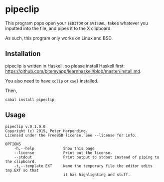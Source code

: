 pipeclip
========

This program pops open your `$EDITOR` or `$VISUAL`, takes whatever you
inputted into the file, and pipes it to the X clipboard.

As such, this program only works on Linux and BSD.

Installation
------------

pipeclip is written in Haskell, so please install Haskell first:
<https://github.com/bitemyapp/learnhaskell/blob/master/install.md>.

You also need to have `xclip` or `xsel` installed.

Then,

    cabal install pipeclip

Usage
-----

    pipeclip v.0.1.0.0
    Copyright (c) 2015, Peter Harpending.
    Licensed under the FreeBSD license. See --license for info.
    
    OPTIONS
        -h,--help             Show this page
        --license             Print out the license.
        --stdout              Print output to stdout instead of piping to the clipboard.
        -t,--template EXT     Name the temporary file the editor edits tmp.EXT so that 
                              it has highlighting and stuff.
